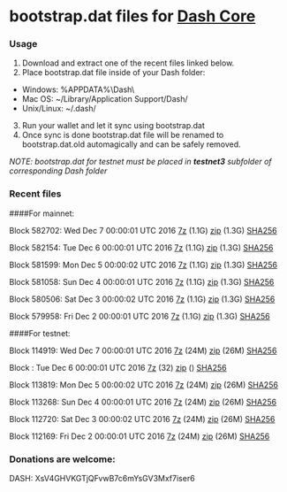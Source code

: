 # bootstrap.dat files for [Dash Core](https://www.dash.org)

### Usage

1. Download and extract one of the recent files linked below.
2. Place bootstrap.dat file inside of your Dash folder:
 - Windows: %APPDATA%\Dash\
 - Mac OS: ~/Library/Application Support/Dash/
 - Unix/Linux: ~/.dash/
3. Run your wallet and let it sync using bootstrap.dat
4. Once sync is done bootstrap.dat file will be renamed to bootstrap.dat.old automagically and can be safely removed.

_NOTE: bootstrap.dat for testnet must be placed in **testnet3** subfolder of corresponding Dash folder_

### Recent files

####For mainnet:

Block 582702: Wed Dec  7 00:00:01 UTC 2016 [7z](https://transfer.sh/NYm6i/bootstrap.dat.20161207.7z) (1.1G) [zip](https://transfer.sh/sIHxx/bootstrap.dat.20161207.zip) (1.3G) [SHA256](https://transfer.sh/wfK6w/sha256.txt)

Block 582154: Tue Dec  6 00:00:01 UTC 2016 [7z](https://transfer.sh/niURw/bootstrap.dat.20161206.7z) (1.1G) [zip](https://transfer.sh/Gabdo/bootstrap.dat.20161206.zip) (1.3G) [SHA256](https://transfer.sh/3hykV/sha256.txt)

Block 581599: Mon Dec  5 00:00:02 UTC 2016 [7z](https://transfer.sh/tRwr5/bootstrap.dat.20161205.7z) (1.1G) [zip](https://transfer.sh/cZsvS/bootstrap.dat.20161205.zip) (1.3G) [SHA256](https://transfer.sh/14JUgj/sha256.txt)

Block 581058: Sun Dec  4 00:00:01 UTC 2016 [7z](https://transfer.sh/vEkCx/bootstrap.dat.20161204.7z) (1.1G) [zip](https://transfer.sh/d3YXb/bootstrap.dat.20161204.zip) (1.3G) [SHA256](https://transfer.sh/xROgx/sha256.txt)

Block 580506: Sat Dec  3 00:00:02 UTC 2016 [7z](https://transfer.sh/ApO1u/bootstrap.dat.20161203.7z) (1.1G) [zip](https://transfer.sh/13aVuM/bootstrap.dat.20161203.zip) (1.3G) [SHA256](https://transfer.sh/trGuV/sha256.txt)

Block 579958: Fri Dec  2 00:00:01 UTC 2016 [7z](https://transfer.sh/vQXAI/bootstrap.dat.20161202.7z) (1.1G) [zip](https://transfer.sh/Hy25L/bootstrap.dat.20161202.zip) (1.3G) [SHA256](https://transfer.sh/zWNHM/sha256.txt)

####For testnet:

Block 114919: Wed Dec  7 00:00:01 UTC 2016 [7z](https://transfer.sh/Z0CFG/bootstrap.dat.20161207.7z) (24M) [zip](https://transfer.sh/vFFRt/bootstrap.dat.20161207.zip) (26M) [SHA256](https://transfer.sh/B1fJk/sha256.txt)

Block : Tue Dec  6 00:00:01 UTC 2016 [7z](https://transfer.sh/UzcYP/bootstrap.dat.20161206.7z) (32) [zip]() () [SHA256](https://transfer.sh/mMFiS/sha256.txt)

Block 113819: Mon Dec  5 00:00:02 UTC 2016 [7z](https://transfer.sh/9okpc/bootstrap.dat.20161205.7z) (24M) [zip](https://transfer.sh/uS1CJ/bootstrap.dat.20161205.zip) (26M) [SHA256](https://transfer.sh/Y0NjK/sha256.txt)

Block 113268: Sun Dec  4 00:00:01 UTC 2016 [7z](https://transfer.sh/6GkMx/bootstrap.dat.20161204.7z) (24M) [zip](https://transfer.sh/7AYkN/bootstrap.dat.20161204.zip) (26M) [SHA256](https://transfer.sh/EYanH/sha256.txt)

Block 112720: Sat Dec  3 00:00:02 UTC 2016 [7z](https://transfer.sh/wXrST/bootstrap.dat.20161203.7z) (24M) [zip](https://transfer.sh/Dd30q/bootstrap.dat.20161203.zip) (26M) [SHA256](https://transfer.sh/beHA4/sha256.txt)

Block 112169: Fri Dec  2 00:00:01 UTC 2016 [7z](https://transfer.sh/eexqs/bootstrap.dat.20161202.7z) (24M) [zip](https://transfer.sh/H51FJ/bootstrap.dat.20161202.zip) (26M) [SHA256](https://transfer.sh/yKtsr/sha256.txt)

### Donations are welcome:

DASH: XsV4GHVKGTjQFvwB7c6mYsGV3Mxf7iser6
